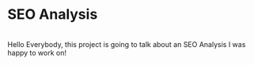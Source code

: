 # SEO Analysis


<br/> Hello Everybody, this project is going to talk about an SEO Analysis I was happy to work on!
